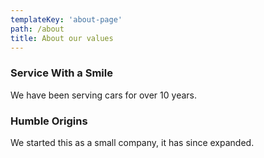 ```yaml
---
templateKey: 'about-page'
path: /about
title: About our values
---
```

### Service With a Smile
We have been serving cars for over 10 years.

### Humble Origins
We started this as a small company, it has since expanded.